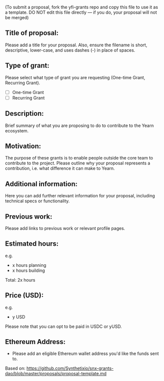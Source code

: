 (To submit a proposal, fork the yfi-grants repo and copy this file to use it as a template. DO NOT edit this file directly — if you do, your proposal will not be merged)

## Title of proposal: 
Please add a title for your proposal. Also, ensure the filename is short, descriptive, lower-case, and uses dashes (-) in place of spaces. 

## Type of grant: 
Please select what type of grant you are requesting (One-time Grant, Recurring Grant). 
- [ ] One-time Grant
- [ ] Recurring Grant

## Description: 
Brief summary of what you are proposing to do to contribute to the Yearn ecosystem. 

## Motivation: 
The purpose of these grants is to enable people outside the core team to contribute to the project. 
Please outline why your proposal represents a contribution, i.e. what difference it can make to Yearn. 

## Additional information: 
Here you can add further relevant information for your proposal, including technical specs or functionality. 

## Previous work: 
Please add links to previous work or relevant profile pages. 

## Estimated hours: 
e.g. 
- x hours planning
- x hours building

Total: 2x hours

## Price (USD): 
e.g. 
- y USD 

Please note that you can opt to be paid in USDC or yUSD. 

## Ethereum Address: 
- Please add an eligible Ethereum wallet address you'd like the funds sent to. 

Based on: https://github.com/Synthetixio/snx-grants-dao/blob/master/proposals/proposal-template.md
